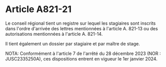 # Article A821-21

Le conseil régional tient un registre sur lequel les stagiaires sont inscrits dans l'ordre d'arrivée des lettres mentionnées à l'article A. 821-13 ou des autorisations mentionnées à l'article A. 821-14.

Il tient également un dossier par stagiaire et par maître de stage.

NOTA:
Conformément à l'article 7 de l'arrêté du 28 décembre 2023 (NOR : JUSC2335250A), ces dispositions entrent en vigueur le 1er janvier 2024.
